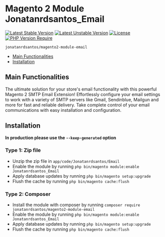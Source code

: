 # Magento 2 Module Jonatanrdsantos_Email
[![Latest Stable Version](http://poser.pugx.org/jonatanrdsantos/magento2-module-email/v)](https://packagist.org/packages/jonatanrdsantos/magento2-module-email)
[![Latest Unstable Version](http://poser.pugx.org/jonatanrdsantos/magento2-module-email/v/unstable)](https://packagist.org/packages/jonatanrdsantos/magento2-module-email)
[![License](http://poser.pugx.org/jonatanrdsantos/magento2-module-email/license)](https://packagist.org/packages/jonatanrdsantos/magento2-module-email)
[![PHP Version Require](http://poser.pugx.org/jonatanrdsantos/magento2-module-email/require/php)](https://packagist.org/packages/jonatanrdsantos/magento2-module-email)

    jonatanrdsantos/magento2-module-email

- [Main Functionalities](#markdown-header-main-functionalities)
- [Installation](#markdown-header-installation)


## Main Functionalities
The ultimate solution for your store's email functionality with this powerful Magento 2 SMTP Email Extension! Effortlessly configure your email settings to work with a variety of SMTP servers like Gmail, Sendinblue, Mailgun and more for fast and reliable delivery. Take complete control of your email communications with easy installation and configuration.

## Installation
**In production please use the `--keep-generated` option**

### Type 1: Zip file

- Unzip the zip file in `app/code/Jonatanrdsantos/Email`
- Enable the module by running `php bin/magento module:enable Jonatanrdsantos_Email`
- Apply database updates by running `php bin/magento setup:upgrade`
- Flush the cache by running `php bin/magento cache:flush`

### Type 2: Composer

- Install the module with composer by running `composer require jonatanrdsantos/magento2-module-email`
- Enable the module by running `php bin/magento module:enable Jonatanrdsantos_Email`
- Apply database updates by running `php bin/magento setup:upgrade`
- Flush the cache by running `php bin/magento cache:flush`



